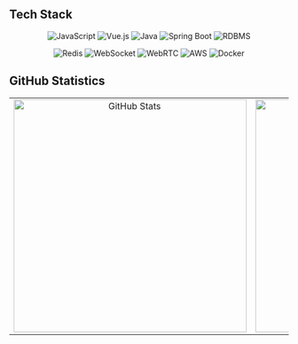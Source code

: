 ## Tech Stack

<div align="center">

![JavaScript](https://img.shields.io/badge/-JavaScript-F7DF1E?style=for-the-badge&logo=javascript&logoColor=black)
![Vue.js](https://img.shields.io/badge/-Vue.js-4FC08D?style=for-the-badge&logo=vue.js&logoColor=white)
![Java](https://img.shields.io/badge/-Java-007396?style=for-the-badge&logo=java&logoColor=white)
![Spring Boot](https://img.shields.io/badge/-Spring%20Boot-6DB33F?style=for-the-badge&logo=spring-boot&logoColor=white)
![RDBMS](https://img.shields.io/badge/-RDBMS-336791?style=for-the-badge&logo=postgresql&logoColor=white)

![Redis](https://img.shields.io/badge/-Redis-DC382D?style=for-the-badge&logo=redis&logoColor=white)
![WebSocket](https://img.shields.io/badge/-WebSocket-4F4F4F?style=for-the-badge&logo=socket.io&logoColor=white)
![WebRTC](https://img.shields.io/badge/-WebRTC-333333?style=for-the-badge&logo=webrtc&logoColor=white)
![AWS](https://img.shields.io/badge/-AWS-232F3E?style=for-the-badge&logo=amazon-aws&logoColor=white)
![Docker](https://img.shields.io/badge/-Docker-2496ED?style=for-the-badge&logo=docker&logoColor=white)

</div>

## GitHub Statistics

<div align="center">

<table>
  <tr>
    <td align="center">
      <img src="https://github-readme-stats.vercel.app/api?username=garamssi&show_icons=true&theme=tokyonight&hide_border=true&bg_color=0D1117&title_color=58A6FF&icon_color=58A6FF&text_color=C9D1D9" alt="GitHub Stats" width="420"/>
    </td>
    <td align="center">
      <img src="https://github-readme-stats.vercel.app/api/top-langs/?username=garamssi&hide=c%23,powershell,Mathematica,Ruby,Objective-C,Objective-C%2b%2b,Cuda&title_color=58A6FF&text_color=C9D1D9&icon_color=58A6FF&bg_color=0D1117&langs_count=8&layout=compact&hide_border=true" alt="Top Languages" width="420"/>
    </td>
  </tr>
</table>
